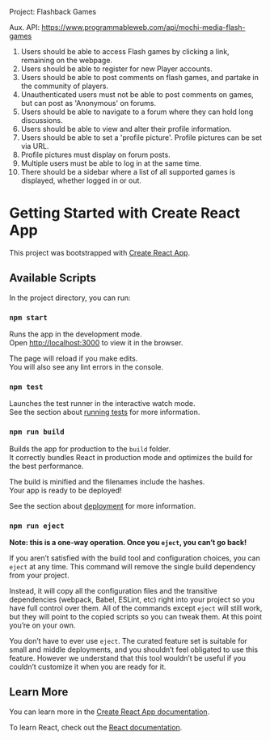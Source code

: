 Project: Flashback Games

Aux. API: https://www.programmableweb.com/api/mochi-media-flash-games

1. Users should be able to access Flash games by clicking a link, remaining on the webpage.
2. Users should be able to register for new Player accounts.
3. Users should be able to post comments on flash games, and partake in the community of players.
4. Unauthenticated users must not be able to post comments on games, but can post as 'Anonymous' on forums.
5. Users should be able to navigate to a forum where they can hold long discussions.
6. Users should be able to view and alter their profile information.
7. Users should be able to set a 'profile picture'. Profile pictures can be set via URL.
8. Profile pictures must display on forum posts.
9. Multiple users must be able to log in at the same time.
10. There should be a sidebar where a list of all supported games is displayed, whether logged in or out.



# Getting Started with Create React App

This project was bootstrapped with [Create React App](https://github.com/facebook/create-react-app).

## Available Scripts

In the project directory, you can run:

### `npm start`

Runs the app in the development mode.\
Open [http://localhost:3000](http://localhost:3000) to view it in the browser.

The page will reload if you make edits.\
You will also see any lint errors in the console.

### `npm test`

Launches the test runner in the interactive watch mode.\
See the section about [running tests](https://facebook.github.io/create-react-app/docs/running-tests) for more information.

### `npm run build`

Builds the app for production to the `build` folder.\
It correctly bundles React in production mode and optimizes the build for the best performance.

The build is minified and the filenames include the hashes.\
Your app is ready to be deployed!

See the section about [deployment](https://facebook.github.io/create-react-app/docs/deployment) for more information.

### `npm run eject`

**Note: this is a one-way operation. Once you `eject`, you can’t go back!**

If you aren’t satisfied with the build tool and configuration choices, you can `eject` at any time. This command will remove the single build dependency from your project.

Instead, it will copy all the configuration files and the transitive dependencies (webpack, Babel, ESLint, etc) right into your project so you have full control over them. All of the commands except `eject` will still work, but they will point to the copied scripts so you can tweak them. At this point you’re on your own.

You don’t have to ever use `eject`. The curated feature set is suitable for small and middle deployments, and you shouldn’t feel obligated to use this feature. However we understand that this tool wouldn’t be useful if you couldn’t customize it when you are ready for it.

## Learn More

You can learn more in the [Create React App documentation](https://facebook.github.io/create-react-app/docs/getting-started).

To learn React, check out the [React documentation](https://reactjs.org/).

